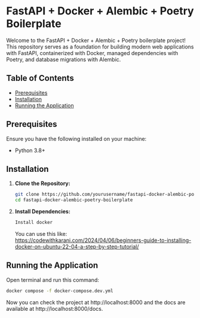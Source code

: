 # FastAPI + Docker + Alembic + Poetry Boilerplate  

Welcome to the FastAPI + Docker + Alembic + Poetry boilerplate project! This repository serves as a foundation for building modern web applications with FastAPI, containerized with Docker, managed dependencies with Poetry, and database migrations with Alembic.  

## Table of Contents  
- [Prerequisites](#prerequisites)
- [Installation](#installation)
- [Running the Application](#running-the-application)

## Prerequisites  

Ensure you have the following installed on your machine:  
- Python 3.8+

## Installation  

1. **Clone the Repository:**  
   ```bash  
   git clone https://github.com/yourusername/fastapi-docker-alembic-poetry-boilerplate.git
   cd fastapi-docker-alembic-poetry-boilerplate

2. **Install Dependencies:**  
   ```bash  
   Install docker
   ```
   You can use this like: https://codewithkarani.com/2024/04/06/beginners-guide-to-installing-docker-on-ubuntu-22-04-a-step-by-step-tutorial/

## Running the Application
   Open terminal and run this command:
   ```bash  
   docker compose -f docker-compose.dev.yml
   ```

Now you can check the project at http://localhost:8000 and the docs are available at http://localhost:8000/docs.

